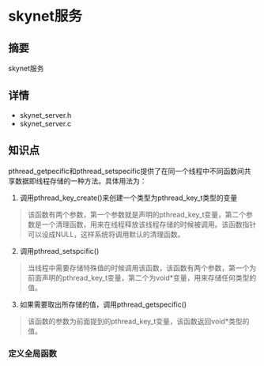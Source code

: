 # skynet服务
## 摘要
skynet服务

## 详情
- skynet_server.h
- skynet_server.c

## 知识点
pthread_getpecific和pthread_setspecific提供了在同一个线程中不同函数间共享数据即线程存储的一种方法。具体用法为：
1. 调用pthread_key_create()来创建一个类型为pthread_key_t类型的变量
> 该函数有两个参数，第一个参数就是声明的pthread_key_t变量，第二个参数是一个清理函数，用来在线程释放该线程存储的时候被调用。该函数指针可以设成NULL，这样系统将调用默认的清理函数。

2. 调用pthread_setspcific()
> 当线程中需要存储特殊值的时候调用该函数，该函数有两个参数，第一个为前面声明的pthread_key_t变量，第二个为void*变量，用来存储任何类型的值。

3. 如果需要取出所存储的值，调用pthread_getspecific()
> 该函数的参数为前面提到的pthread_key_t变量，该函数返回void*类型的值。

### 定义全局函数